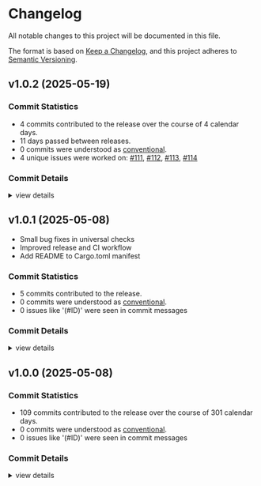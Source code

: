 # Changelog

All notable changes to this project will be documented in this file.

The format is based on [Keep a Changelog](https://keepachangelog.com/en/1.0.0/),
and this project adheres to [Semantic Versioning](https://semver.org/spec/v2.0.0.html).

## v1.0.2 (2025-05-19)

### Commit Statistics

<csr-read-only-do-not-edit/>

 - 4 commits contributed to the release over the course of 4 calendar days.
 - 11 days passed between releases.
 - 0 commits were understood as [conventional](https://www.conventionalcommits.org).
 - 4 unique issues were worked on: [#111](https://github.com/fonttools/fontspector/issues/111), [#112](https://github.com/fonttools/fontspector/issues/112), [#113](https://github.com/fonttools/fontspector/issues/113), [#114](https://github.com/fonttools/fontspector/issues/114)

### Commit Details

<csr-read-only-do-not-edit/>

<details><summary>view details</summary>

 * **[#111](https://github.com/fonttools/fontspector/issues/111)**
    - Include most of the fixes from gftools-fix ([`2de6875`](https://github.com/fonttools/fontspector/commit/2de68751c8c4da8c29f9e46d444280cdf478c6b2))
 * **[#112](https://github.com/fonttools/fontspector/issues/112)**
    - Upgrade zip from yanked release ([`182edee`](https://github.com/fonttools/fontspector/commit/182edeedd7c4e885241433cba0bb1e246b352582))
 * **[#113](https://github.com/fonttools/fontspector/issues/113)**
    - Make Fontbakery Python bridge usable ([`7082188`](https://github.com/fonttools/fontspector/commit/7082188f3e6c2ecae5090eba82390835cc1e41ff))
 * **[#114](https://github.com/fonttools/fontspector/issues/114)**
    - Add badges reporter ([`8683fb8`](https://github.com/fonttools/fontspector/commit/8683fb89801fb1df5c07d71f45c07efa79b111e0))
</details>

## v1.0.1 (2025-05-08)

* Small bug fixes in universal checks
* Improved release and CI workflow
* Add README to Cargo.toml manifest

### Commit Statistics

<csr-read-only-do-not-edit/>

 - 5 commits contributed to the release.
 - 0 commits were understood as [conventional](https://www.conventionalcommits.org).
 - 0 issues like '(#ID)' were seen in commit messages

### Commit Details

<csr-read-only-do-not-edit/>

<details><summary>view details</summary>

 * **Uncategorized**
    - Release fontspector v1.0.1 ([`b6ef630`](https://github.com/fonttools/fontspector/commit/b6ef630c8a3e151093343cdaa72b934a9070236b))
    - Update changelog ([`1f2767f`](https://github.com/fonttools/fontspector/commit/1f2767fb7287ef691e857eba0a4b74923d0f22ae))
    - Adjusting changelogs prior to release of fontspector v1.0.1 ([`c2e98f9`](https://github.com/fonttools/fontspector/commit/c2e98f9f3bd79fb20650ce872d098e723d5ded27))
    - Add changelog ([`cfa49cd`](https://github.com/fonttools/fontspector/commit/cfa49cd37952a26afd540700c3fe82b970125b57))
    - Bump fontspector version ([`59460d9`](https://github.com/fonttools/fontspector/commit/59460d97c94e5292b76133fd2b2e787d7242d529))
</details>

## v1.0.0 (2025-05-08)

### Commit Statistics

<csr-read-only-do-not-edit/>

 - 109 commits contributed to the release over the course of 301 calendar days.
 - 0 commits were understood as [conventional](https://www.conventionalcommits.org).
 - 0 issues like '(#ID)' were seen in commit messages

### Commit Details

<csr-read-only-do-not-edit/>

<details><summary>view details</summary>

 * **Uncategorized**
    - Merge pull request #102 from fonttools/release-prep ([`e5435f4`](https://github.com/fonttools/fontspector/commit/e5435f4ab282338ccc818daca8dacf543de27022))
    - Don't forget readme... ([`6fb2f74`](https://github.com/fonttools/fontspector/commit/6fb2f74b8a341fbc7c427efd88f9d32509398e4a))
    - Read profile cargo files for release ([`5fe1c5a`](https://github.com/fonttools/fontspector/commit/5fe1c5aff636944c257ec25b19004426660db0c2))
    - Prep for 1.0.0 release ([`c1ef822`](https://github.com/fonttools/fontspector/commit/c1ef822c860b8dd53b363c9b69201981c75f757c))
    - Merge pull request #100 from fonttools/iso15008 ([`c42f3f8`](https://github.com/fonttools/fontspector/commit/c42f3f8d0dfdbe97d9fa78342e135de0911d97fc))
    - Bake it in ([`8372ea1`](https://github.com/fonttools/fontspector/commit/8372ea194eb3a21fb074e415e2eab0e8f0d721b0))
    - Merge pull request #96 from fonttools/non-ink-characters ([`1577008`](https://github.com/fonttools/fontspector/commit/15770084eaa140071658b5b6157ceb8174c8eb3a))
    - Process overrides in profile and config file ([`b15fdd8`](https://github.com/fonttools/fontspector/commit/b15fdd8e297d58d3ce2938e2c38a6cc6568cbb86))
    - Merge pull request #92 from fonttools/nixon-feedback ([`0b9a28b`](https://github.com/fonttools/fontspector/commit/0b9a28b9c647bfb7ec0f3ba8156d616fce82b37b))
    - Move skrifa dep to workspace ([`9475563`](https://github.com/fonttools/fontspector/commit/9475563d3da16cf982551f46dd50ec16e9264055))
    - Merge pull request #86 from fonttools/fix-md-filename ([`ef4b330`](https://github.com/fonttools/fontspector/commit/ef4b330bfc81ddff2572b6cf9b979fc0748ec5c2))
    - Wrong name for markdown report template ([`154631b`](https://github.com/fonttools/fontspector/commit/154631bbbf225659843a2b8b3724999385f73b20))
    - Merge pull request #85 from fonttools/html-reporter ([`f7509d1`](https://github.com/fonttools/fontspector/commit/f7509d1b6418bb21feb931153bcbf8f8429af452))
    - Add HTML reporter ([`f090297`](https://github.com/fonttools/fontspector/commit/f0902978433839308e386b0ddd04245247d520bd))
    - Merge pull request #82 from fonttools/python-optional-feature ([`8ca6c47`](https://github.com/fonttools/fontspector/commit/8ca6c471cd917e3a9baa5a711f811de3aabdbd84))
    - Don’t build Python bridge by default ([`17aecb7`](https://github.com/fonttools/fontspector/commit/17aecb70472506aface01fa12661ca531a7a0d78))
    - Merge pull request #79 from fonttools/stdout-reporter ([`622b442`](https://github.com/fonttools/fontspector/commit/622b44224a071d77a9ee0fe49ce6c33de359a3b7))
    - Make clippy happier ([`11d1a12`](https://github.com/fonttools/fontspector/commit/11d1a12b3d30b87cebf09e5f8c4bdba38b70a6ce))
    - Allow for sending reports to stdout, fixes #28 ([`5c4d58e`](https://github.com/fonttools/fontspector/commit/5c4d58ecac42af87393b1f3c39465abec63fd495))
    - Merge pull request #63 from LuxxxLucy/lucy-multiple-proposal-br ([`2d675d5`](https://github.com/fonttools/fontspector/commit/2d675d5bfe5cdb3de99e1a2cf8c65964c144bc52))
    - Fix typo ([`0dee5f2`](https://github.com/fonttools/fontspector/commit/0dee5f29e8c842c1b802d2cfb4ef4ed91b44cd1c))
    - Fix report with multiple proposals ([`12aae41`](https://github.com/fonttools/fontspector/commit/12aae4183be24a71f796f2f86c8adbb2b99caaa4))
    - Merge pull request #78 from fonttools/dep-tidying ([`6633571`](https://github.com/fonttools/fontspector/commit/66335714c16c21c902d8459814a0b37ddfcddf5d))
    - Tidy dependencies ([`9a8c5fa`](https://github.com/fonttools/fontspector/commit/9a8c5face5eadbb2daffb606e4d42af052f73c7c))
    - Merge pull request #77 from fonttools/duckdb ([`610bd5c`](https://github.com/fonttools/fontspector/commit/610bd5c0c6da2d6ab76427e594e2646edac2deac))
    - Merge branch 'main' into duckdb ([`ef0ebe8`](https://github.com/fonttools/fontspector/commit/ef0ebe87d43f220a56310c1a367e9486f2cdff7c))
    - Exception handling ([`f574c71`](https://github.com/fonttools/fontspector/commit/f574c717ae0ff46a149ff7e58d51c24cea32eeb8))
    - Bundle templates and extract, similar to diffenator3 ([`42271d8`](https://github.com/fonttools/fontspector/commit/42271d8090f715c54e4c4a79d586a69bd543f0dc))
    - Update duckdb to suppress warnings ([`85cb392`](https://github.com/fonttools/fontspector/commit/85cb39222a65b9f09d3f4f253d66ceb64fc7f3e8))
    - Add duckdb reporter ([`fce59b3`](https://github.com/fonttools/fontspector/commit/fce59b377a8eca93db4f51c40bd61870b245033c))
    - CSV fixup ([`a4c4c3b`](https://github.com/fonttools/fontspector/commit/a4c4c3b2243eca63d19e18074eff1fa4341037df))
    - CSV reporter ([`0532314`](https://github.com/fonttools/fontspector/commit/053231460e089381d37879858b3b3c0fbb10c9a5))
    - Support loading TOML profiles, convert from Python ([`bc64195`](https://github.com/fonttools/fontspector/commit/bc641955ab91a9926e8cebeb231cf947da1637bc))
    - Optimizations ([`84cd869`](https://github.com/fonttools/fontspector/commit/84cd869bc1d533fa9e6fa498fa61de65ff491290))
    - "He says to follow the crossed out instructions." "Then why were they crossed out?" ([`74fcb5e`](https://github.com/fonttools/fontspector/commit/74fcb5ef9c8590d81da45c253fe20feddaba4221))
    - Warnings fix ([`c90d6c0`](https://github.com/fonttools/fontspector/commit/c90d6c086ae41c982fe2f4512158741979acca97))
    - Allow for chaining hotfixes ([`9543e3d`](https://github.com/fonttools/fontspector/commit/9543e3da857864027bc6e69d86b52b2d6fd4500b))
    - Update vesions, minimize dependencies ([`8f43370`](https://github.com/fonttools/fontspector/commit/8f433709f66727148a18278383c3b519ce99e331))
    - Fold article/ into parent directory's group ([`9188c5a`](https://github.com/fonttools/fontspector/commit/9188c5aa87767418e2cc2ddebf2110b9d4551704))
    - Collections can have a name ([`5c202d7`](https://github.com/fonttools/fontspector/commit/5c202d75cd9623a2275d2a95fde91554014891ed))
    - Alternative implementation of --list-checks-json ([`3258ea4`](https://github.com/fonttools/fontspector/commit/3258ea42a31ffddb65581875bf8c7058207c63e4))
    - Various cleanups ([`9bb92fc`](https://github.com/fonttools/fontspector/commit/9bb92fca9e86079c9d6422220742d995583d74a3))
    - HELLLOOO shared mutable state! ([`ec1bdfa`](https://github.com/fonttools/fontspector/commit/ec1bdfaacfae1a33fd0afc7246d0af398f7f3b9d))
    - Minimize tera dependencies ([`54451d4`](https://github.com/fonttools/fontspector/commit/54451d4bf3e2ca31ea2e987687b9fa32ed49c0c2))
    - Only use clap in the CLI ([`a54b63f`](https://github.com/fonttools/fontspector/commit/a54b63fdd5eaedcfd56c22dd55b6df77d7ff3f32))
    - Store timing information for tests ([`0a3c032`](https://github.com/fonttools/fontspector/commit/0a3c0327b46451e751cee3a2d85c44190d1f699e))
    - Add interpolation issues check ([`7671c6b`](https://github.com/fonttools/fontspector/commit/7671c6bc9c045ff6842356ba5437d48ae3f3d313))
    - Share itertools versions ([`71e6f81`](https://github.com/fonttools/fontspector/commit/71e6f81d35e3fbe8540a38ec532e382effa87459))
    - Add --full-lists ([`8e1ae0b`](https://github.com/fonttools/fontspector/commit/8e1ae0b994b7b050c12245b32116d561554d9523))
    - Improve check listing and ordering ([`1b9e239`](https://github.com/fonttools/fontspector/commit/1b9e239d675f40f6ca87d057352c2bc0ff47d952))
    - Don’t report things below worst-status loglevel ([`8c4994b`](https://github.com/fonttools/fontspector/commit/8c4994b70ab046d049365e5aed9f891f5fa1f55e))
    - Limit input files to files, not directories ([`2a00817`](https://github.com/fonttools/fontspector/commit/2a0081783478e7a0ecff7fbbc198793ef0a48c17))
    - Good to show off sometimes ([`e6b1e8e`](https://github.com/fonttools/fontspector/commit/e6b1e8e141c10806a8f39ad1dae132d567005fb4))
    - Tidy up release build warning ([`f972432`](https://github.com/fonttools/fontspector/commit/f972432d282db72d5d8bd313776464f6dc2c4dc1))
    - Some leftovers from universal/opentype split ([`c71f0da`](https://github.com/fonttools/fontspector/commit/c71f0da94f981a4bc69bda022ad1a2039a17f0d9))
    - Everybody loves progress bars ([`a417c60`](https://github.com/fonttools/fontspector/commit/a417c60c12008d0143fa8dbcd38e9a069eea3dc3))
    - Merge pull request #15 from felipesanches/issue_14 ([`57a2274`](https://github.com/fonttools/fontspector/commit/57a2274c13a2ac02292eaf60ec37f7cb63098304))
    - Split profiles Universal and OpenType ([`72550af`](https://github.com/fonttools/fontspector/commit/72550af9c9c8f9a9f4dad37a52f789290b4f6fb8))
    - Make Python fallback optional ([`4139866`](https://github.com/fonttools/fontspector/commit/413986622af03909f3eadcbbe5b525cad22b98db))
    - Rework Python bridge ([`e357d73`](https://github.com/fonttools/fontspector/commit/e357d73000b82b71ee93f28f71c5b16c5ca819d1))
    - Pass check metadata (a JSON string) into the check itself ([`f1013ab`](https://github.com/fonttools/fontspector/commit/f1013ab087b6c9aa16834b9e1ff371cb0cd541be))
    - Make section optional, fixes #11 ([`fc36a5c`](https://github.com/fonttools/fontspector/commit/fc36a5c506918139969d0bb60a8d924e017c2641))
    - Pass check metadata (a JSON string) into the check itself ([`b682152`](https://github.com/fonttools/fontspector/commit/b68215290bff6f1bd373e6c6ee2ab822d51eba4f))
    - Make section optional, fixes #11 ([`bcce8f9`](https://github.com/fonttools/fontspector/commit/bcce8f9009ce747f26d5cd4bfcfa4d83b0576ee6))
    - List checks ([`332ecc3`](https://github.com/fonttools/fontspector/commit/332ecc3dd7bcfd390dc9ee90bb2ea5e86b6c4d88))
    - Format ([`1cc1629`](https://github.com/fonttools/fontspector/commit/1cc162946dec0f3931aae9071995914f43224c58))
    - Improvements to parallelism ([`fd654ac`](https://github.com/fonttools/fontspector/commit/fd654ac5db60d7c356e460be8762d81b3e4ebaac))
    - Terminal tweaks ([`e28e00f`](https://github.com/fonttools/fontspector/commit/e28e00f85dbc1454cd9f3ded9bf2ff3176b51983))
    - Show rationale once per result, fixes #3 ([`ec67778`](https://github.com/fonttools/fontspector/commit/ec67778c5ba3bd9e869399b47068a14287d75d74))
    - More universal/opentype checks ([`f5750bd`](https://github.com/fonttools/fontspector/commit/f5750bdf9cdfcf5b1e5fefb76bc34a600046b488))
    - Clippy lints ([`d46fdc3`](https://github.com/fonttools/fontspector/commit/d46fdc3ca2517e26a8d8fe5d91a6fded279b43ed))
    - Tidy up checkorder madness, make siblings work in WASM ([`da1d142`](https://github.com/fonttools/fontspector/commit/da1d14229143dd009cf2a4987846e296eb305388))
    - WIP solve the sibling problem ([`10430e5`](https://github.com/fonttools/fontspector/commit/10430e572099e1185247ab78b083de43c154f1a6))
    - Make TestableCollection the primary unit of testing ([`70da856`](https://github.com/fonttools/fontspector/commit/70da8567069c053415067598ffbe428901784b59))
    - Clippy lints ([`9da264f`](https://github.com/fonttools/fontspector/commit/9da264f9eb177149c6212ed316fc28ef77761652))
    - Tidy up dependencies ([`395112f`](https://github.com/fonttools/fontspector/commit/395112f646b53d446dd082174026fa3ce381f095))
    - Split hotfixing from reporting ([`5ff0e39`](https://github.com/fonttools/fontspector/commit/5ff0e39aed5fc96c2f8ef77debb9099831d39f56))
    - Improve terminal reporting, add ghmarkdown ([`6480cf0`](https://github.com/fonttools/fontspector/commit/6480cf0c4ba14bfab6ce4ba035c1d3980f8414f9))
    - Checks are now serializable, JSON reporter is easy! ([`fa0fbbc`](https://github.com/fonttools/fontspector/commit/fa0fbbced9545e523c29ee76b9514d4fce45c13b))
    - Rearrange run result struct, add subresult codenames/severity ([`2d99a2b`](https://github.com/fonttools/fontspector/commit/2d99a2b760b43d7cdf4630800d25493e0d7485a1))
    - Tidy up deps ([`423b231`](https://github.com/fonttools/fontspector/commit/423b23133690a46092819600aff82adffaf7fdfa))
    - Simple, not very good, JSON reporter ([`ce5decf`](https://github.com/fonttools/fontspector/commit/ce5decf64f19bf5322b56955a2ce94ec90aeb4c8))
    - Support --succinct ([`85c5f81`](https://github.com/fonttools/fontspector/commit/85c5f81a09b60cc116335cfcb233adb6084327b6))
    - Fix bad merge ([`ad70d24`](https://github.com/fonttools/fontspector/commit/ad70d249e93c20c29b474adea4a77b2244ab58f3))
    - Begin to separate reporters ([`22a7aef`](https://github.com/fonttools/fontspector/commit/22a7aefce4080033412ad22c5112b7375115a23b))
    - Tidy up results handling ([`9eab7d7`](https://github.com/fonttools/fontspector/commit/9eab7d786d92f77fa0c2c91a85b876e29af5e1f8))
    - Split reporters out ([`b4bae8e`](https://github.com/fonttools/fontspector/commit/b4bae8ea05fdd62c07522aa651e356710e865827))
    - Hook up network args ([`aed3345`](https://github.com/fonttools/fontspector/commit/aed3345a681a20d4a4d74c637fbc17158fba5953))
    - Tidy up ([`1ba78b8`](https://github.com/fonttools/fontspector/commit/1ba78b8d19b60f35883a233362d07475427e8fd5))
    - Add configuration and check context ([`caeb4b7`](https://github.com/fonttools/fontspector/commit/caeb4b7478a4a51bd5130fe85eb7043758e2236d))
    - Support -q ([`edc0697`](https://github.com/fonttools/fontspector/commit/edc0697ebff8d520e3db363849658ad61f6e9fba))
    - Port some fontbakery options ([`ef810af`](https://github.com/fonttools/fontspector/commit/ef810af2ef6ddabbdd63b9f4b8c8d5d5fd64aae5))
    - Improve display ([`27c29fd`](https://github.com/fonttools/fontspector/commit/27c29fdfe1ee02e8dc337e9542c288ca93efc0cb))
    - Merge pull request #5 from felipesanches/rationales_not_optional ([`ee113d9`](https://github.com/fonttools/fontspector/commit/ee113d98a0cb146a764163c6afeacae05f0ece9f))
    - Merge branch 'main' into rationales_not_optional ([`37122c3`](https://github.com/fonttools/fontspector/commit/37122c334183fa689fbe4f5617b1ca24e6abb95c))
    - Be (slightly) more grown-up about error handling ([`2818a76`](https://github.com/fonttools/fontspector/commit/2818a764da76b9acc2c33127cb156238dca970c1))
    - Rationale and proposal fields are not optional ([`752d559`](https://github.com/fonttools/fontspector/commit/752d5593f3c5a345a781f8b76e5907607bda7dbd))
    - Fix check order, slightly improve reporting ([`cc98245`](https://github.com/fonttools/fontspector/commit/cc98245bd4e712cfc71d789e28a763da1e13eb2d))
    - Bake in GF profile ([`1628604`](https://github.com/fonttools/fontspector/commit/16286048b26e5a6fb7d07ab5ef69e05e9c592b09))
    - Allow included profiles, make registering profile a Result ([`4d7a296`](https://github.com/fonttools/fontspector/commit/4d7a296a76c2717c895784d8d1e795a1740a3859))
    - Apply hotfixes ([`9dfab85`](https://github.com/fonttools/fontspector/commit/9dfab855d6e2e4591b71c5f5ec3fbcbadaeaa7e7))
    - Make check registry a map ([`44aae7b`](https://github.com/fonttools/fontspector/commit/44aae7bdc987e6a01587fcfd38dabb5fdfdeadd8))
    - Make it parallelable ([`a00b396`](https://github.com/fonttools/fontspector/commit/a00b3961e5461983bbc1b0b06baf367f4c357e2c))
    - Tidy lots of things up, allow pluggable file types ([`1651816`](https://github.com/fonttools/fontspector/commit/1651816d634137e319925acb9dc33da66ccf38e9))
    - Rename workspace members ([`f97a39a`](https://github.com/fonttools/fontspector/commit/f97a39a80faf667006de20741f14e7736c5a966c))
    - Clean up warnings ([`b2a6b0b`](https://github.com/fonttools/fontspector/commit/b2a6b0b5b8316b78db740222ec2287f3d69bd366))
    - Add the concept of a profile ([`41a37dc`](https://github.com/fonttools/fontspector/commit/41a37dc02a6aa9f16b369af304c5c70861343439))
    - Rename some stuff ([`f174d56`](https://github.com/fonttools/fontspector/commit/f174d56325e86cd4ade690ab8e5ffaa9fcecca30))
    - Move to plugin architecture ([`5fdf975`](https://github.com/fonttools/fontspector/commit/5fdf9750991176c8e2776557ce6c17c642c24a73))
</details>

